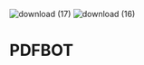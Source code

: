 ![download (17)](https://github.com/user-attachments/assets/64b340f1-8aa1-434c-8031-da5237135ecd)
![download (16)](https://github.com/user-attachments/assets/dd623ed3-6be9-4ec8-8a58-8d06ca9d98dd)

# PDFBOT
